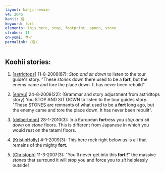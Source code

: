 ```yaml
---
layout: kanji-remain
v4: 2045
kanji: 砦
keyword: fort
elements: this here, stop, footprint, spoon, stone
strokes: 11
on-yomi: サイ
permalink: /砦/
---
```


## Koohii stories: 

1) [<a href="http://kanji.koohii.com/profile/astridtops">astridtops</a>] 11-8-2006(87): <em>Stop and sit down</em> to listen to the tour guide&#039;s story. &quot;These <em>stones</em> down there used to be a<strong> fort</strong>, but the enemy came and tore the place down. It has never been rebuild&quot;.

2) [<a href="http://kanji.koohii.com/profile/enryu">enryu</a>] 24-8-2009(22): (Grammar and story adjustment from astridtops story) You STOP AND SIT DOWN to listen to the tour guides story. &quot;These STONES are remnants of what used to be a<strong> fort</strong> long ago, but the enemy came and tore the place down. It has never been rebuilt&quot;.

3) [<a href="http://kanji.koohii.com/profile/delbertmon">delbertmon</a>] 28-1-2010(3): In a European <strong>fort</strong>ress you <em>stop and sit down</em> on <em>stone</em> floors. This is different from Japanese in which you would rest on the tatami floors.

4) [<a href="http://kanji.koohii.com/profile/KristinHolly">KristinHolly</a>] 4-1-2009(3): This here rock right below us is all that remains of the mighty<strong> fort</strong>.

5) [<a href="http://kanji.koohii.com/profile/Christoph">Christoph</a>] 11-3-2007(3): &quot;You&#039;ll never get into this<strong> fort</strong>!!&quot; the massive <em>stones</em> that surround it will <em>stop</em> you and force you to <em>sit</em> helplessly outside!

